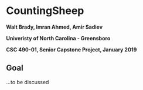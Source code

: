 # CountingSheep

**Walt Brady, Imran Ahmed, Amir Sadiev** 

**Univeristy of North Carolina - Greensboro** 

**CSC 490-01, Senior Capstone Project, January 2019**

## Goal
...to be discussed
